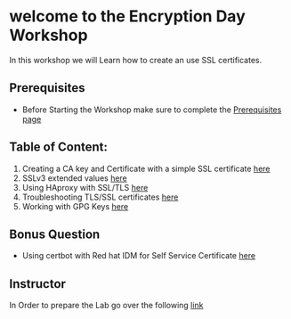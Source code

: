 # welcome to the Encryption Day Workshop

In this workshop we will Learn how to create an use SSL certificates.

## Prerequisites

  - Before Starting the Workshop make sure to complete the [Prerequisites page](Prerequisites/README.md)

## Table of Content:

  1. Creating a CA key and Certificate with a simple SSL certificate [here](Exercise-1/README.md)
  2. SSLv3 extended values [here](Exercise-2/README.md)
  3. Using HAproxy with SSL/TLS [here](Exercise-3/README.md)
  4. Troubleshooting TLS/SSL certificates [here](Exercise-4/README.md)
  5. Working with GPG Keys [here](Exercise-5/README.md)


## Bonus Question 
- Using certbot with Red hat IDM for Self Service Certificate [here](Bonus/README.md) 

## Instructor 

In Order to prepare the Lab go over the following [link](Instructor/README.md)